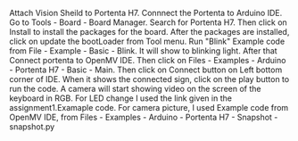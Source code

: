 Attach Vision Sheild to Portenta H7.
Connnect the Portenta to Arduino IDE.
Go to Tools - Board - Board Manager.
Search for Portenta H7.
Then click on Install to install the packages for the board.
After the packages are installed, click on update the bootLoader from Tool menu.
Run "Blink" Example code from File - Example - Basic - Blink.
It will show to blinking light.
After that Connect portenta to OpenMV IDE.
Then click on  Files -  Examples - Arduino - Portenta H7 - Basic - Main.
Then click on Connect button on Left bottom corner of IDE.
When it shows the connected sign, click on the play button to run the code.
A camera will start showing video on the screen of the keyboard in RGB.
For LED change I used the link given in the assignment1.Examaple code.
For camera picture, I used Example code from OpenMV IDE, from Files - Examples - Arduino - Portenta H7 - Snapshot - snapshot.py
